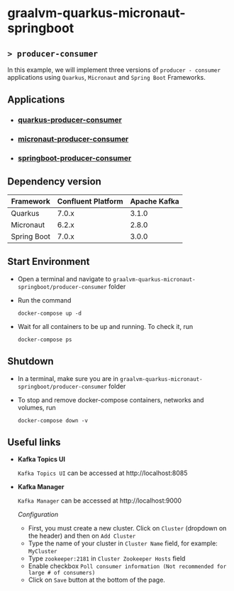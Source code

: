 # graalvm-quarkus-micronaut-springboot
## `> producer-consumer`

In this example, we will implement three versions of `producer - consumer` applications using `Quarkus`, `Micronaut` and `Spring Boot` Frameworks.

## Applications

- ### [quarkus-producer-consumer](https://github.com/ivangfr/graalvm-quarkus-micronaut-springboot/tree/master/producer-consumer/quarkus-producer-consumer#graalvm-quarkus-micronaut-springboot)
- ### [micronaut-producer-consumer](https://github.com/ivangfr/graalvm-quarkus-micronaut-springboot/tree/master/producer-consumer/micronaut-producer-consumer#graalvm-quarkus-micronaut-springboot)
- ### [springboot-producer-consumer](https://github.com/ivangfr/graalvm-quarkus-micronaut-springboot/tree/master/producer-consumer/springboot-producer-consumer#graalvm-quarkus-micronaut-springboot)

## Dependency version

| Framework   | Confluent Platform | Apache Kafka |
|-------------|--------------------|--------------|
| Quarkus     | 7.0.x              | 3.1.0        |
| Micronaut   | 6.2.x              | 2.8.0        |
| Spring Boot | 7.0.x              | 3.0.0        |

## Start Environment

- Open a terminal and navigate to `graalvm-quarkus-micronaut-springboot/producer-consumer` folder

- Run the command
  ```
  docker-compose up -d
  ```

- Wait for all containers to be up and running. To check it, run
  ```
  docker-compose ps
  ```

## Shutdown

- In a terminal, make sure you are in `graalvm-quarkus-micronaut-springboot/producer-consumer` folder

- To stop and remove docker-compose containers, networks and volumes, run
  ```
  docker-compose down -v
  ```

## Useful links

- **Kafka Topics UI**
     
  `Kafka Topics UI` can be accessed at http://localhost:8085

- **Kafka Manager**
     
  `Kafka Manager` can be accessed at http://localhost:9000

  *Configuration*

  - First, you must create a new cluster. Click on `Cluster` (dropdown on the header) and then on `Add Cluster`
  - Type the name of your cluster in `Cluster Name` field, for example: `MyCluster`
  - Type `zookeeper:2181` in `Cluster Zookeeper Hosts` field
  - Enable checkbox `Poll consumer information (Not recommended for large # of consumers)`
  - Click on `Save` button at the bottom of the page.
